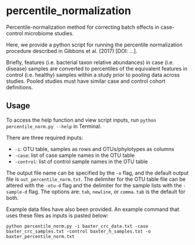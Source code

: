 # percentile_normalization
Percentile-normalization method for correcting batch effects in case-control microbiome studies.

Here, we provide a python script for running the percentile normalization procedure described in Gibbons et al. (2017) [DOI: ...].

Briefly, features (i.e. bacterial taxon relative abundances) in case (i.e. disease) samples are converted to percentiles of the equivalent features in control (i.e. healthy) samples within a study prior to pooling data across studies. Pooled studies must have similar case and control cohort definitions.

## Usage

To access the help function and view script inputs, run `python percentile_norm.py --help` in Terminal.

There are three required inputs:
* `-i`: OTU table, samples as rows and OTUs/phylotypes as columns
* `-case`: list of case sample names in the OTU table
* `-control`: list of control sample names in the OTU table

The output file name can be specified by the `-o` flag, and the default output file is `out_percentile_norm.txt`.
The delimiter for the OTU table file can be altered with the `-otu-d` flag and the delimiter for the sample lists with the `-sample-d` flag.
The options are: `tab`, `newline`, or `comma`. `tab` is the default for both.

Example data files have also been provided. An example command that uses these files as inputs is pasted below:

```
python percentile_norm.py -i baxter_crc_data.txt -case baxter_crc_samples.txt -control baxter_h_samples.txt -o baxter_percentile_norm.txt
```
